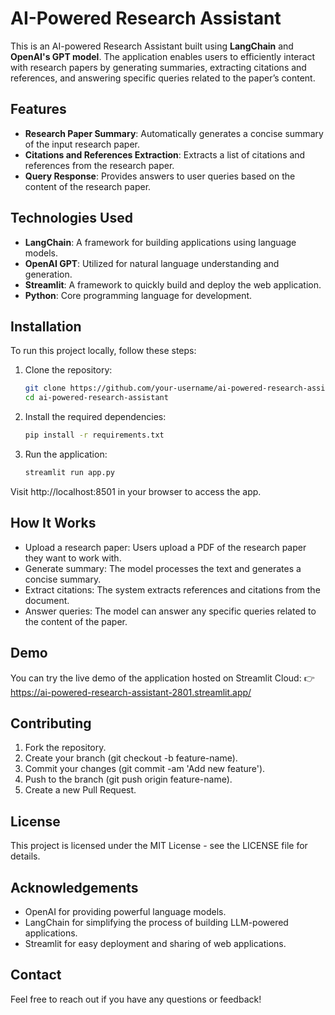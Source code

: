 # AI-Powered Research Assistant

This is an AI-powered Research Assistant built using **LangChain** and **OpenAI's GPT model**. The application enables users to efficiently interact with research papers by generating summaries, extracting citations and references, and answering specific queries related to the paper’s content.

## Features

- **Research Paper Summary**: Automatically generates a concise summary of the input research paper.
- **Citations and References Extraction**: Extracts a list of citations and references from the research paper.
- **Query Response**: Provides answers to user queries based on the content of the research paper.

## Technologies Used

- **LangChain**: A framework for building applications using language models.
- **OpenAI GPT**: Utilized for natural language understanding and generation.
- **Streamlit**: A framework to quickly build and deploy the web application.
- **Python**: Core programming language for development.

## Installation

To run this project locally, follow these steps:

1. Clone the repository:
   ```bash
   git clone https://github.com/your-username/ai-powered-research-assistant.git
   cd ai-powered-research-assistant
2. Install the required dependencies:
   ```bash
   pip install -r requirements.txt
3. Run the application:
   ```bash
   streamlit run app.py

Visit http://localhost:8501 in your browser to access the app.

## How It Works

<ul>
    <li>Upload a research paper: Users upload a PDF of the research paper they want to work with.</li>
    <li>Generate summary: The model processes the text and generates a concise summary.</li>
    <li>Extract citations: The system extracts references and citations from the document.</li>
    <li>Answer queries: The model can answer any specific queries related to the content of the paper.</li>
</ul>

## Demo

You can try the live demo of the application hosted on Streamlit Cloud:
👉 https://ai-powered-research-assistant-2801.streamlit.app/

## Contributing

<ol>
    <li>Fork the repository.</li>
    <li>Create your branch (git checkout -b feature-name).</li>
    <li>Commit your changes (git commit -am 'Add new feature').</li>
    <li>Push to the branch (git push origin feature-name).</li>
    <li>Create a new Pull Request.</li>
</ol>

## License

This project is licensed under the MIT License - see the LICENSE file for details.

## Acknowledgements

<ul>
    <li>OpenAI for providing powerful language models.</li>
    <li>LangChain for simplifying the process of building LLM-powered applications.</li>
    <li>Streamlit for easy deployment and sharing of web applications.</li>
</ul>

## Contact

Feel free to reach out if you have any questions or feedback!